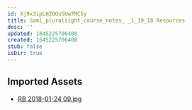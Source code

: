 ```yaml
---
id: Xj9x3ipLHZOOuSUw7MC5y
title: Saml_pluralsight_course_notes_ _1_19_18 Resources
desc: ''
updated: 1645225706408
created: 1645225706408
stub: false
isDir: true
---
```

## Imported Assets
- [RB 2018-01-24 09.jpg](/assets/rb-2018-01-24-09-XsAJxUWmBcrV.jpg)
